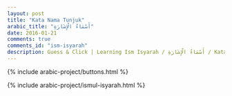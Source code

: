 ```yaml
---
layout: post
title: "Kata Nama Tunjuk"
arabic_title: "أَسْمَاءُ الْإِشَارَةِ"
date: 2016-01-21
comments: true
comments_id: "ism-isyarah"
description: Guess & Click | Learning Ism Isyarah / أَسْمَاءُ الْإِشَارَةِ / Kata Nama Tunjuk - Interactively
---
```


{% include arabic-project/buttons.html %}

{% include arabic-project/ismul-isyarah.html %}
